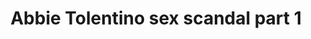 ---
layout: post
title: Abbie Tolentino sex scandal part 1
duration: '01:32'
view: 251
rate: 2
video: 'https://flashservice.xvideos.com/embedframe/25253861'
category: 
 - pinay
 - curvy
 - beautiful
tags: 
 - pinay-sex
 - nagparaos
 - nene
 - mokong
 - fucked
 - jackpot
 - flawless
 - hotel
priority: 0.9
changefreq: daily
---